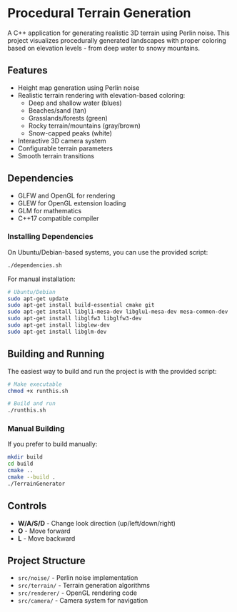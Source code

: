 # Procedural Terrain Generation

A C++ application for generating realistic 3D terrain using Perlin noise. This project visualizes procedurally generated landscapes with proper coloring based on elevation levels - from deep water to snowy mountains.

## Features
- Height map generation using Perlin noise
- Realistic terrain rendering with elevation-based coloring:
  - Deep and shallow water (blues)
  - Beaches/sand (tan)
  - Grasslands/forests (green)
  - Rocky terrain/mountains (gray/brown)
  - Snow-capped peaks (white)
- Interactive 3D camera system
- Configurable terrain parameters
- Smooth terrain transitions

## Dependencies
- GLFW and OpenGL for rendering
- GLEW for OpenGL extension loading
- GLM for mathematics
- C++17 compatible compiler

### Installing Dependencies
On Ubuntu/Debian-based systems, you can use the provided script:
```bash
./dependencies.sh
```

For manual installation:
```bash
# Ubuntu/Debian
sudo apt-get update
sudo apt-get install build-essential cmake git
sudo apt-get install libgl1-mesa-dev libglu1-mesa-dev mesa-common-dev
sudo apt-get install libglfw3 libglfw3-dev
sudo apt-get install libglew-dev
sudo apt-get install libglm-dev
```

## Building and Running
The easiest way to build and run the project is with the provided script:

```bash
# Make executable
chmod +x runthis.sh

# Build and run
./runthis.sh
```

### Manual Building
If you prefer to build manually:

```bash
mkdir build
cd build
cmake ..
cmake --build .
./TerrainGenerator
```

## Controls
- **W/A/S/D** - Change look direction (up/left/down/right)
- **O** - Move forward
- **L** - Move backward


## Project Structure
- `src/noise/` - Perlin noise implementation
- `src/terrain/` - Terrain generation algorithms
- `src/renderer/` - OpenGL rendering code
- `src/camera/` - Camera system for navigation

